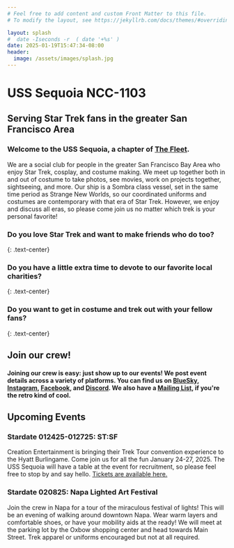 ```yaml
---
# Feel free to add content and custom Front Matter to this file.
# To modify the layout, see https://jekyllrb.com/docs/themes/#overriding-theme-defaults

layout: splash
#  date -Iseconds -r  ( date '+%s' )
date: 2025-01-19T15:47:34-08:00
header:
  image: /assets/images/splash.jpg
---
```

# USS Sequoia NCC-1103
## Serving Star Trek fans in the greater San Francisco Area

### Welcome to the USS Sequoia, a chapter of [The Fleet](https://startrekthefleet.weebly.com/). 
We are a social club for people in the greater San Francisco Bay Area who enjoy Star Trek, cosplay, and costume making. We meet up together both in and out of costume to take photos, see movies, work on projects together, sightseeing, and more. Our ship is a Sombra class vessel, set in the same time period as Strange New Worlds, so our coordinated uniforms and costumes are contemporary with that era of Star Trek. However, we enjoy and discuss all eras, so please come join us no matter which trek is your personal favorite!

### Do you love Star Trek and want to make friends who do too?
{: .text-center}	

### Do you have a little extra time to devote to our favorite local charities?
{: .text-center}	

### Do you want to get in costume and trek out with your fellow fans?
{: .text-center}	

## Join our crew!

#### Joining our crew is easy: just show up to our events! We post event details across a variety of platforms. You can find us on [BlueSky](https://bsky.app/profile/usssequoia.bsky.social), [Instagram](https://www.instagram.com/usssequoia), [Facebook](https://www.facebook.com/groups/1354360541894947/), and [Discord](https://discord.gg/butyvBX9xF). We also have a [Mailing List](https://groups.google.com/u/0/g/usssequoiathefleet-info), if you're the retro kind of cool. 

## Upcoming Events
### Stardate 012425-012725: ST:SF
Creation Entertainment is bringing their Trek Tour convention experience to the Hyatt Burlingame. Come join us for all the fun January 24-27, 2025. The USS Sequoia will have a table at the event for recruitment, so please feel free to stop by and say hello. [Tickets are available here.](https://www.creationent.com/cal/st_sf/index.html)  

### Stardate 020825: Napa Lighted Art Festival
Join the crew in Napa for a tour of the miraculous festival of lights!
This will be an evening of walking around downtown Napa. Wear warm layers and comfortable shoes, or have your mobility aids at the ready! We will meet at the parking lot by the Oxbow shopping center and head towards Main Street. Trek apparel or uniforms encouraged but not at all required.  
